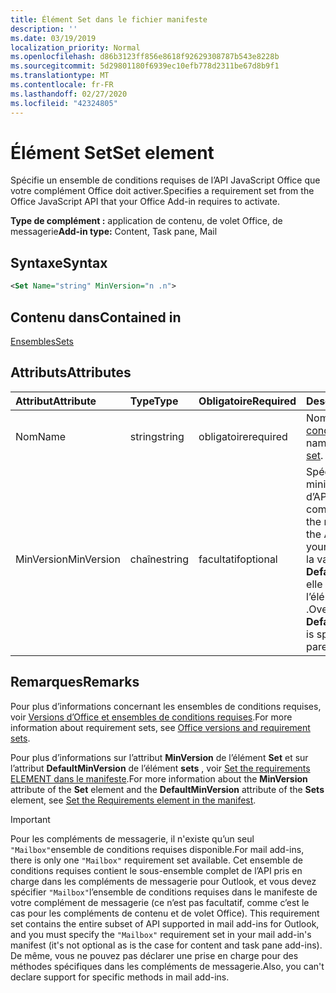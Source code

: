 ```yaml
---
title: Élément Set dans le fichier manifeste
description: ''
ms.date: 03/19/2019
localization_priority: Normal
ms.openlocfilehash: d86b3123ff856e8618f92629308787b543e8228b
ms.sourcegitcommit: 5d29801180f6939ec10efb778d2311be67d8b9f1
ms.translationtype: MT
ms.contentlocale: fr-FR
ms.lasthandoff: 02/27/2020
ms.locfileid: "42324805"
---
```

# <a name="set-element"></a><span data-ttu-id="b81e0-102">Élément Set</span><span class="sxs-lookup"><span data-stu-id="b81e0-102">Set element</span></span>

<span data-ttu-id="b81e0-103">Spécifie un ensemble de conditions requises de l’API JavaScript Office que votre complément Office doit activer.</span><span class="sxs-lookup"><span data-stu-id="b81e0-103">Specifies a requirement set from the Office JavaScript API that your Office Add-in requires to activate.</span></span>

<span data-ttu-id="b81e0-104">**Type de complément :** application de contenu, de volet Office, de messagerie</span><span class="sxs-lookup"><span data-stu-id="b81e0-104">**Add-in type:** Content, Task pane, Mail</span></span>

## <a name="syntax"></a><span data-ttu-id="b81e0-105">Syntaxe</span><span class="sxs-lookup"><span data-stu-id="b81e0-105">Syntax</span></span>

```XML
<Set Name="string" MinVersion="n .n">
```

## <a name="contained-in"></a><span data-ttu-id="b81e0-106">Contenu dans</span><span class="sxs-lookup"><span data-stu-id="b81e0-106">Contained in</span></span>

[<span data-ttu-id="b81e0-107">Ensembles</span><span class="sxs-lookup"><span data-stu-id="b81e0-107">Sets</span></span>](sets.md)

## <a name="attributes"></a><span data-ttu-id="b81e0-108">Attributs</span><span class="sxs-lookup"><span data-stu-id="b81e0-108">Attributes</span></span>

|<span data-ttu-id="b81e0-109">**Attribut**</span><span class="sxs-lookup"><span data-stu-id="b81e0-109">**Attribute**</span></span>|<span data-ttu-id="b81e0-110">**Type**</span><span class="sxs-lookup"><span data-stu-id="b81e0-110">**Type**</span></span>|<span data-ttu-id="b81e0-111">**Obligatoire**</span><span class="sxs-lookup"><span data-stu-id="b81e0-111">**Required**</span></span>|<span data-ttu-id="b81e0-112">**Description**</span><span class="sxs-lookup"><span data-stu-id="b81e0-112">**Description**</span></span>|
|:-----|:-----|:-----|:-----|
|<span data-ttu-id="b81e0-113">Nom</span><span class="sxs-lookup"><span data-stu-id="b81e0-113">Name</span></span>|<span data-ttu-id="b81e0-114">string</span><span class="sxs-lookup"><span data-stu-id="b81e0-114">string</span></span>|<span data-ttu-id="b81e0-115">obligatoire</span><span class="sxs-lookup"><span data-stu-id="b81e0-115">required</span></span>|<span data-ttu-id="b81e0-116">Nom d’un [ensemble de conditions requises](/office/dev/add-ins/develop/office-versions-and-requirement-sets).</span><span class="sxs-lookup"><span data-stu-id="b81e0-116">The name of a [requirement set](/office/dev/add-ins/develop/office-versions-and-requirement-sets).</span></span>|
|<span data-ttu-id="b81e0-117">MinVersion</span><span class="sxs-lookup"><span data-stu-id="b81e0-117">MinVersion</span></span>|<span data-ttu-id="b81e0-118">chaîne</span><span class="sxs-lookup"><span data-stu-id="b81e0-118">string</span></span>|<span data-ttu-id="b81e0-119">facultatif</span><span class="sxs-lookup"><span data-stu-id="b81e0-119">optional</span></span>|<span data-ttu-id="b81e0-120">Spécifie la version minimale de l’ensemble d’API requis par votre complément.</span><span class="sxs-lookup"><span data-stu-id="b81e0-120">Specifies the minimum version of the API set required by your add-in.</span></span> <span data-ttu-id="b81e0-121">Remplace la valeur de **DefaultMinVersion**, si elle est spécifiée dans l’élément parent [sets](sets.md) .</span><span class="sxs-lookup"><span data-stu-id="b81e0-121">Overrides the value of **DefaultMinVersion**, if it is specified in the parent [Sets](sets.md) element.</span></span>|

## <a name="remarks"></a><span data-ttu-id="b81e0-122">Remarques</span><span class="sxs-lookup"><span data-stu-id="b81e0-122">Remarks</span></span>

<span data-ttu-id="b81e0-123">Pour plus d’informations concernant les ensembles de conditions requises, voir [Versions d’Office et ensembles de conditions requises](/office/dev/add-ins/develop/office-versions-and-requirement-sets).</span><span class="sxs-lookup"><span data-stu-id="b81e0-123">For more information about requirement sets, see [Office versions and requirement sets](/office/dev/add-ins/develop/office-versions-and-requirement-sets).</span></span>

<span data-ttu-id="b81e0-124">Pour plus d’informations sur l’attribut **MinVersion** de l’élément **Set** et sur l’attribut **DefaultMinVersion** de l’élément **sets** , voir [Set the requirements ELEMENT dans le manifeste](/office/dev/add-ins/develop/specify-office-hosts-and-api-requirements#set-the-requirements-element-in-the-manifest).</span><span class="sxs-lookup"><span data-stu-id="b81e0-124">For more information about the **MinVersion** attribute of the **Set** element and the **DefaultMinVersion** attribute of the **Sets** element, see [Set the Requirements element in the manifest](/office/dev/add-ins/develop/specify-office-hosts-and-api-requirements#set-the-requirements-element-in-the-manifest).</span></span>

> [!IMPORTANT] 
> <span data-ttu-id="b81e0-125">Pour les compléments de messagerie, il n'existe qu’un seul `"Mailbox"`ensemble de conditions requises disponible.</span><span class="sxs-lookup"><span data-stu-id="b81e0-125">For mail add-ins, there is only one  `"Mailbox"` requirement set available.</span></span> <span data-ttu-id="b81e0-126">Cet ensemble de conditions requises contient le sous-ensemble complet de l’API pris en charge dans les compléments de messagerie pour Outlook, et vous devez spécifier `"Mailbox"`l’ensemble de conditions requises dans le manifeste de votre complément de messagerie (ce n’est pas facultatif, comme c’est le cas pour les compléments de contenu et de volet Office). </span><span class="sxs-lookup"><span data-stu-id="b81e0-126">This requirement set contains the entire subset of API supported in mail add-ins for Outlook, and you must specify the `"Mailbox"` requirement set in your mail add-in's manifest (it's not optional as is the case for content and task pane add-ins).</span></span> <span data-ttu-id="b81e0-127">De même, vous ne pouvez pas déclarer une prise en charge pour des méthodes spécifiques dans les compléments de messagerie.</span><span class="sxs-lookup"><span data-stu-id="b81e0-127">Also, you can't declare support for specific methods in mail add-ins.</span></span>
